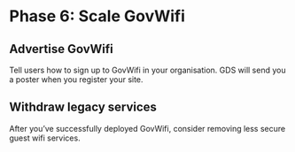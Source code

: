 # Phase 6: Scale GovWifi

## Advertise GovWifi

Tell users how to sign up to GovWifi in your organisation. GDS will send you a poster when you register your site.

## Withdraw legacy services

After you’ve successfully deployed GovWifi, consider removing less secure guest wifi services.
